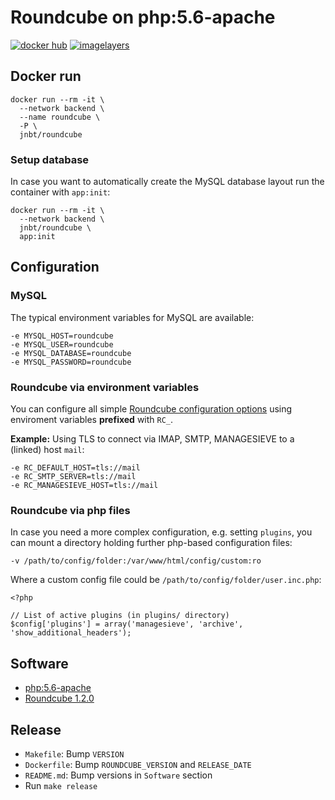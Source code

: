 # Roundcube on php:5.6-apache

[![docker hub](https://img.shields.io/badge/docker-image-blue.svg?style=flat-square)](https://registry.hub.docker.com/u/jnbt/roundcube/)
[![imagelayers](https://badge.imagelayers.io/jnbt/roundcube:latest.svg)](https://imagelayers.io/?images=jnbt/roundcube:latest)

## Docker run

    docker run --rm -it \
      --network backend \
      --name roundcube \
      -P \
      jnbt/roundcube

### Setup database

In case you want to automatically create the MySQL database layout run the container with `app:init`:

    docker run --rm -it \
      --network backend \
      jnbt/roundcube \
      app:init

## Configuration

### MySQL

The typical environment variables for MySQL are available:

```
-e MYSQL_HOST=roundcube
-e MYSQL_USER=roundcube
-e MYSQL_DATABASE=roundcube
-e MYSQL_PASSWORD=roundcube
```

### Roundcube via environment variables

You can configure all simple [Roundcube configuration options](https://github.com/roundcube/roundcubemail/wiki/Configuration)
using enviroment variables **prefixed** with `RC_`.

**Example:** Using TLS to connect via IMAP, SMTP, MANAGESIEVE to a (linked) host `mail`:

```
-e RC_DEFAULT_HOST=tls://mail
-e RC_SMTP_SERVER=tls://mail
-e RC_MANAGESIEVE_HOST=tls://mail
```

### Roundcube via php files

In case you need a more complex configuration, e.g. setting `plugins`,
you can mount a directory holding further php-based configuration files:

```
-v /path/to/config/folder:/var/www/html/config/custom:ro
```

Where a custom config file could be `/path/to/config/folder/user.inc.php`:

```
<?php

// List of active plugins (in plugins/ directory)
$config['plugins'] = array('managesieve', 'archive', 'show_additional_headers');
```


## Software

* [php:5.6-apache](https://hub.docker.com/_/php/)
* [Roundcube 1.2.0](https://roundcube.net)

## Release

* `Makefile`: Bump `VERSION`
* `Dockerfile`: Bump `ROUNDCUBE_VERSION` and `RELEASE_DATE`
* `README.md`: Bump versions in `Software` section
* Run `make release`
